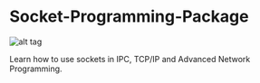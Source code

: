 # Socket-Programming-Package

![alt tag](http://uupload.ir/files/whf6_3-electric-logo-design.jpg)

Learn how to use sockets in IPC, TCP/IP and Advanced Network Programming.
